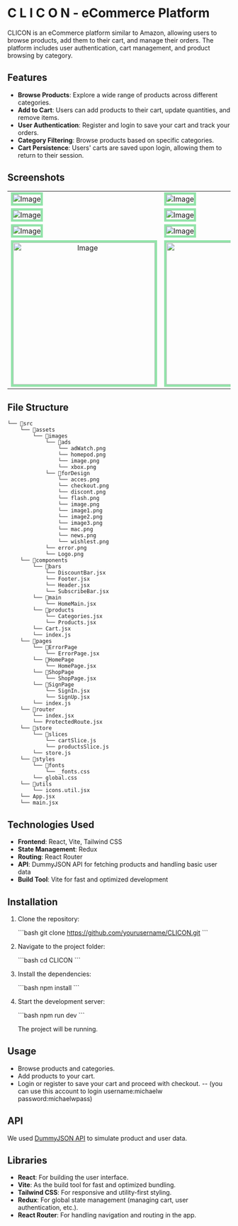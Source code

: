 
# C L I C O N  - eCommerce Platform

CLICON is an eCommerce platform similar to Amazon, allowing users to browse products, add them to their cart, and manage their orders. The platform includes user authentication, cart management, and product browsing by category.

## Features

- **Browse Products**: Explore a wide range of products across different categories.
- **Add to Cart**: Users can add products to their cart, update quantities, and remove items.
- **User Authentication**: Register and login to save your cart and track your orders.
- **Category Filtering**: Browse products based on specific categories.
- **Cart Persistence**: Users' carts are saved upon login, allowing them to return to their session.


## Screenshots

 <table align="center">
  <tr>
    <td><img src="https://github.com/user-attachments/assets/cb834c16-b3b9-4d69-9e36-4ab60aee587f" alt="Image"  style="border: 5px solid #92E3A9;"/></td>
    <td><img src="https://github.com/user-attachments/assets/14f5b6cd-977f-4421-a871-94c292fc55af" alt="Image"  style="border: 5px solid #92E3A9;"/></td>
  </tr>
  <tr>
    <td><img src="https://github.com/user-attachments/assets/e3f0f689-a485-4a8c-96fe-709336ccc16d" alt="Image"  style="border: 5px solid #92E3A9;"/></td>
    <td><img src="https://github.com/user-attachments/assets/6d6e2848-5836-4d24-87d1-9bc51f6ee58d" alt="Image"  style="border: 5px solid #92E3A9;"/></td>
  </tr>
  <tr>
    <td><img src="https://github.com/user-attachments/assets/3da9a8d4-066d-460c-8e94-0dfca146c01d" alt="Image"  style="border: 5px solid #92E3A9;"/></td>
    <td><img src="https://github.com/user-attachments/assets/95c8cdf4-4798-435c-b475-1b29e39f356b" alt="Image"  style="border: 5px solid #92E3A9;"/></td>
  </tr>
  <tr align='center'>
    <td><img width='320px' src="https://github.com/user-attachments/assets/892fd877-b1bd-42f2-bfbc-50569696a07a" alt="Image"  style="border: 5px solid #92E3A9;"/></td>
    <td><img width='320px' src="https://github.com/user-attachments/assets/873c7db7-bd56-430a-a035-ec3e589019d2" alt="Image"  style="border: 5px solid #92E3A9;"/></td>
  </tr>
</table>


## File Structure

```
└── 📁src
    └── 📁assets
        └── 📁images
            └── 📁ads
                └── adWatch.png
                └── homepod.png
                └── image.png
                └── xbox.png
            └── 📁forDesign
                └── acces.png
                └── checkout.png
                └── discont.png
                └── flash.png
                └── image.png
                └── image1.png
                └── image2.png
                └── image3.png
                └── mac.png
                └── news.png
                └── wishlest.png
            └── error.png
            └── Logo.png
    └── 📁components
        └── 📁bars
            └── DiscountBar.jsx
            └── Footer.jsx
            └── Header.jsx
            └── SubscribeBar.jsx
        └── 📁main
            └── HomeMain.jsx
        └── 📁products
            └── Categories.jsx
            └── Products.jsx
        └── Cart.jsx
        └── index.js
    └── 📁pages
        └── 📁ErrorPage
            └── ErrorPage.jsx
        └── 📁HomePage
            └── HomePage.jsx
        └── 📁ShopPage
            └── ShopPage.jsx
        └── 📁SignPage
            └── SignIn.jsx
            └── SignUp.jsx
        └── index.js
    └── 📁router
        └── index.jsx
        └── ProtectedRoute.jsx
    └── 📁store
        └── 📁slices
            └── cartSlice.js
            └── productsSlice.js
        └── store.js
    └── 📁styles
        └── 📁fonts
            └── _fonts.css
        └── global.css
    └── 📁utils
        └── icons.util.jsx
    └── App.jsx
    └── main.jsx
```
  
## Technologies Used

- **Frontend**: React, Vite, Tailwind CSS
- **State Management**: Redux
- **Routing**: React Router
- **API**: DummyJSON API for fetching products and handling basic user data
- **Build Tool**: Vite for fast and optimized development

## Installation

1. Clone the repository:

   \`\`\`bash
   git clone https://github.com/yourusername/CLICON.git
   \`\`\`

2. Navigate to the project folder:

   \`\`\`bash
   cd CLICON
   \`\`\`

3. Install the dependencies:

   \`\`\`bash
   npm install
   \`\`\`

4. Start the development server:

   \`\`\`bash
   npm run dev
   \`\`\`

   The project will be running.

## Usage

- Browse products and categories.
- Add products to your cart.
- Login or register to save your cart and proceed with checkout.
-- (you can use this account to login username:michaelw password:michaelwpass)

## API

We used [DummyJSON API](https://dummyjson.com/) to simulate product and user data.

## Libraries

- **React**: For building the user interface.
- **Vite**: As the build tool for fast and optimized bundling.
- **Tailwind CSS**: For responsive and utility-first styling.
- **Redux**: For global state management (managing cart, user authentication, etc.).
- **React Router**: For handling navigation and routing in the app.
